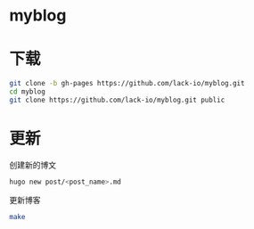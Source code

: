 # myblog

# 下载

```bash
git clone -b gh-pages https://github.com/lack-io/myblog.git
cd myblog
git clone https://github.com/lack-io/myblog.git public
```

# 更新

创建新的博文
```bash
hugo new post/<post_name>.md
```

更新博客
```bash
make 
```


